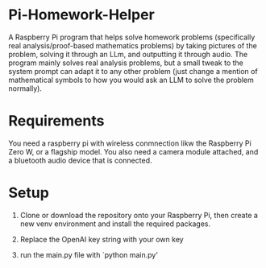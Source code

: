 # Pi-Homework-Helper
A Raspberry Pi program that helps solve homework problems (specifically real analysis/proof-based mathematics problems) by taking pictures of the problem, solving it through an LLm, and outputting it through audio. The program mainly solves real analysis problems, but a small tweak to the system prompt can adapt it to any other problem (just change a mention of mathematical symbols to how you would ask an LLM to solve the problem normally).

# Requirements

You need a raspberry pi with wireless conmnection likw the Raspberry Pi Zero W, or a flagship model. You also need a camera module attached, and a bluetooth audio device that is connected.

# Setup

1. Clone or download the repository onto your Raspberry Pi, then create a new venv environment and install the required packages.

2. Replace the OpenAI key string with your own key

3. run the main.py file with `python main.py'

